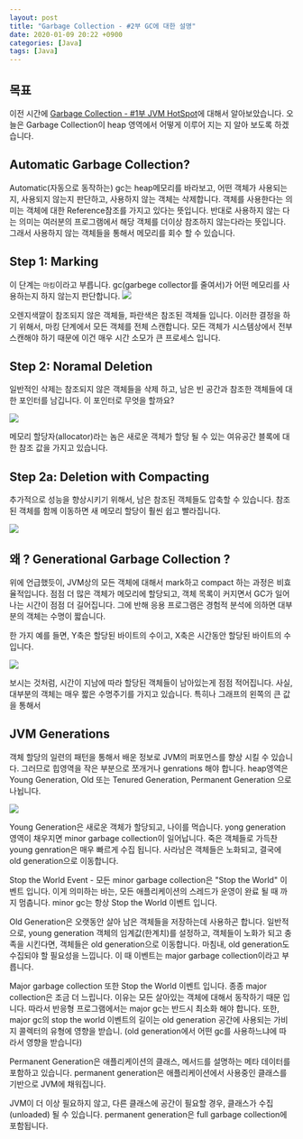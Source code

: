 ```yaml
---
layout: post
title: "Garbage Collection - #2부 GC에 대한 설명"
date: 2020-01-09 20:22 +0900
categories: [Java]
tags: [Java]
---
```


## 목표
이전 시간에 [Garbage Collection - #1부 JVM HotSpot](https://umanking.github.io/java/java-garbage-collector/)에 대해서 알아보았습니다. 오늘은 Garbage Collection이 heap 영역에서 어떻게 이루어 지는 지 알아 보도록 하겠습니다. 

## Automatic Garbage Collection? 
Automatic(자동으로 동작하는) gc는 heap메모리를 바라보고, 어떤 객체가 사용되는지, 사용되지 않는지 판단하고, 사용하지 않는 객체는 삭제합니다. 객체를 사용한다는 의미는 객체에 대한 Reference참조를 가지고 있다는 뜻입니다. 반대로 사용하지 않는 다는 의미는 여러분의 프로그램에서 해당 객체를 더이상 참조하지 않는다라는 뜻입니다. 그래서 사용하지 않는 객체들을 통해서 메모리를 회수 할 수 있습니다.

## Step 1: Marking
이 단계는 `마킹`이라고 부릅니다. gc(garbege collector를 줄여서)가 어떤 메모리를 사용하는지 하지 않는지 판단합니다.
![](https://www.oracle.com/webfolder/technetwork/tutorials/obe/java/gc01/images/gcslides/Slide3.png)

오렌지색깔이 참조되지 않은 객체들, 파란색은 참조된 객체들 입니다. 이러한 결정을 하기 위해서, 마킹 단계에서 모든 객체를 전체 스캔합니다. 모든 객체가 시스템상에서 전부 스캔해야 하기 때문에 이건 매우 시간 소모가 큰 프로세스 입니다.

## Step 2: Noramal Deletion
일반적인 삭제는 참조되지 않은 객체들을 삭제 하고, 남은 빈 공간과 참조한 객체들에 대한 포인터를 남깁니다. 
이 포인터로 무엇을 할까요? 

![](https://www.oracle.com/webfolder/technetwork/tutorials/obe/java/gc01/images/gcslides/Slide1b.png)

메모리 할당자(allocator)라는 놈은 새로운 객체가 할당 될 수 있는 여유공간 블록에 대한 참조 값을 가지고 있습니다.

## Step 2a: Deletion with Compacting 
추가적으로 성능을 향상시키기 위해서, 남은 참조된 객체들도 압축할 수 있습니다. 참조된 객체를 함께 이동하면 새 메모리 할당이 훨씬 쉽고 빨라집니다.

![](https://www.oracle.com/webfolder/technetwork/tutorials/obe/java/gc01/images/gcslides/Slide4.png)


## 왜 ? Generational Garbage Collection ?
위에 언급했듯이, JVM상의 모든 객체에 대해서 mark하고 compact 하는 과정은 비효율적입니다. 점점 더 많은 객체가 메모리에 할당되고, 객체 목록이 커지면서 GC가 일어나는 시간이 점점 더 길어집니다. 그에 반해 응용 프로그램은 경험적 분석에 의하면 대부분의 객체는 수명이 짧습니다.

한 가지 예를 들면, Y축은 할당된 바이트의 수이고, X축은 시간동안 할당된 바이트의 수 입니다.

![](https://www.oracle.com/webfolder/technetwork/tutorials/obe/java/gc01/images/ObjectLifetime.gif)

보시는 것처럼, 시간이 지남에 따라 할당된 객체들이 남아있는게 점점 적어집니다. 사실, 대부분의 객체는 매우 짧은 수명주기를 가지고 있습니다. 특히나 그래프의 왼쪽의 큰 값을 통해서


## JVM Generations 
객체 할당의 일련의 패턴을 통해서 배운 정보로 JVM의 퍼포먼스를 향상 시킬 수 있습니다. 그러므로 힙영역을 작은 부분으로 쪼개거나 genrations 해야 합니다. heap영역은 Young Generation, Old 또는 Tenured Generation, Permanent Generation 으로 나뉩니다. 

![](https://www.oracle.com/webfolder/technetwork/tutorials/obe/java/gc01/images/gcslides/Slide5.png)

Young Generation은 새로운 객체가 할당되고, 나이를 먹습니다. yong generation 영역이 채우지면 minor garbage collection이 일어납니다. 죽은 객체들로 가득찬 young genration은 매우 빠르게 수집 됩니다. 사라남은 객체들은 노화되고, 결국에 old generation으로 이동합니다.

Stop the World Event - 모든 minor garbage collection은 "Stop the World" 이벤트 입니다. 이게 의미하는 바는, 모든 애플리케이션의 스레드가 운영이 완료 될 때 까지 멈춥니다. minor gc는 항상 Stop the World 이벤트 입니다.


Old Generation은 오랫동안 살아 남은 객체들을 저장하는데 사용하곤 합니다. 일반적으로, young generation 객체의 임계값(한계치)를 설정하고, 객체들이 노화가 되고 충족을 시킨다면, 객체들은 old generation으로 이동합니다. 마침내, old generation도 수집되야 할 필요성을 느낍니다. 이 때 이벤트는 major garbage collection이라고 부릅니다.

Major garbage collection 또한 Stop the World 이벤트 입니다. 종종 major collection은 조금 더 느립니다. 이유는 모든 살아있는 객체에 대해서 동작하기 때문 입니다. 따라서 반응형 프로그램에서는 major gc는 반드시 최소화 해야 합니다. 
또한, major gc의 stop the world 이벤트의 길이는 old generation 공간에 사용되는 가비지 콜렉터의 유형에 영향을 받습니. (old generation에서 어떤 gc를 사용하느냐에 따라서 영향을 받습니다)

Permanent Generation은 애플리케이션의 클래스, 메서드를 설명하는 메타 데이터를 포함하고 있습니다. permanent generation은 애플리케이션에서 사용중인 클래스를 기반으로 JVM에 채워집니다. 

JVM이 더 이상 필요하지 않고, 다른 클래스에 공간이 필요할 경우, 클래스가 수집(unloaded) 될 수 있습니다. permanent generation은 full garbage collection에 포함됩니다.

